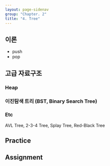 ```yaml
---
layout: page-sidenav
group: "Chapter. 2"
title: "4. Tree"
---
```


## 이론

- push
- pop

## 고급 자료구조 

### Heap




### 이진탐색 트리 (BST, Binary Search Tree)

### Etc

AVL Tree, 2-3-4 Tree, Splay Tree, Red-Black Tree 

## Practice

## Assignment